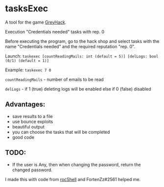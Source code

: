 # tasksExec 

A tool for the game [GreyHack](https://store.steampowered.com/app/605230/Grey_Hack/). 

Execution "Credentials needed" tasks with rep. 0 

Before executing the program, go to the hack shop and select tasks with the name "Credentials needed" and the required reputation "rep. 0".

Launch: `taskexec [countReadingMails: int (default = 5)] [delLogs: bool (0/1) (default = 1)]`

Example: `taskexec 7 0`

`countReadingMails` - number of emails to be read

`delLogs` - if 1 (true) deleting logs will be enabled else if 0 (false) disabled

## Advantages:
- save results to a file
- use bounce exploits
- beautiful output
- you can choose the tasks that will be completed
- good code

## TODO:
- If the user is Any, then when changing the password, return the changed password.

I made this with code from [rocShell](https://github.com/rocketorbit/rocShell) and FortenZz#2561 helped me.
